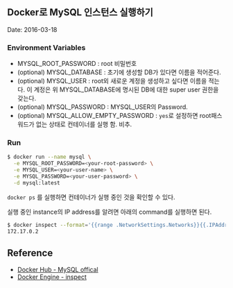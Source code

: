 Docker로 MySQL 인스턴스 실행하기
---
Date: 2016-03-18

### Environment Variables

- MYSQL_ROOT_PASSWORD : root 비밀번호
- (optional) MYSQL_DATABASE : 초기에 생성할 DB가 있다면 이름을 적어준다.
- (optional) MYSQL_USER : root외 새로운 계정을 생성하고 싶다면 이름을 적는다. 이 계정은 위 MYSQL_DATABASE에 명시된 DB에 대한 super user 권한을 갖는다.
- (optional) MYSQL_PASSWORD : MYSQL_USER의 Password.
- (optional) MYSQL_ALLOW_EMPTY_PASSWORD : `yes`로 설정하면 root패스워드가 없는 상태로 컨테이너를 실행 함. 비추. 

### Run

```bash
$ docker run --name mysql \
  -e MYSQL_ROOT_PASSWORD=<your-root-password> \
  -e MYSQL_USER=<your-user-name> \
  -e MYSQL_PASSWORD=<your-user-password> \
  -d mysql:latest
```

`docker ps` 를 실행하면 컨테이너가 실행 중인 것을 확인할 수 있다.

실행 중인 instance의 IP address를 알려면 아래의 command를 실행하면 된다.

```bash
$ docker inspect --format='{{range .NetworkSettings.Networks}}{{.IPAddress}}{{end}}' mysql
172.17.0.2
```

Reference
---
- [Docker Hub - MySQL offical](https://hub.docker.com/_/mysql/)
- [Docker Engine - inspect](https://docs.docker.com/engine/reference/commandline/inspect/)
